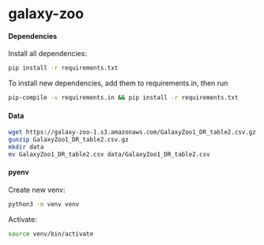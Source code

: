 # galaxy-zoo

#### Dependencies

Install all dependencies: 
```bash
pip install -r requirements.txt
```

To install new dependencies, add them to requirements.in, then run 

```bash
pip-compile -v requirements.in && pip install -r requirements.txt
``` 

#### Data

```bash
wget https://galaxy-zoo-1.s3.amazonaws.com/GalaxyZoo1_DR_table2.csv.gz
gunzip GalaxyZoo1_DR_table2.csv.gz
mkdir data
mv GalaxyZoo1_DR_table2.csv data/GalaxyZoo1_DR_table2.csv
```

#### pyenv

Create new venv: 
```bash
python3 -m venv venv
```

Activate:
```bash
source venv/bin/activate
```
